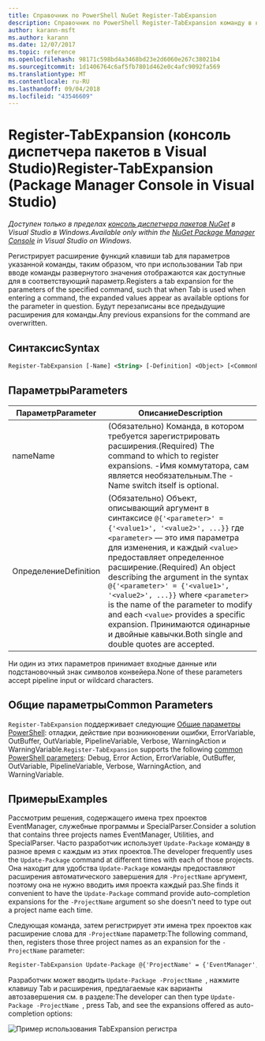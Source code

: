 ```yaml
---
title: Справочник по PowerShell NuGet Register-TabExpansion
description: Справочник по PowerShell Register-TabExpansion команду в консоли диспетчера пакетов NuGet в Visual Studio.
author: karann-msft
ms.author: karann
ms.date: 12/07/2017
ms.topic: reference
ms.openlocfilehash: 98171c598bd4a3468bd23e2d6060e267c38021b4
ms.sourcegitcommit: 1d1406764c6af5fb7801d462e0c4afc9092fa569
ms.translationtype: MT
ms.contentlocale: ru-RU
ms.lasthandoff: 09/04/2018
ms.locfileid: "43546609"
---
```

# <a name="register-tabexpansion-package-manager-console-in-visual-studio"></a><span data-ttu-id="d98bf-103">Register-TabExpansion (консоль диспетчера пакетов в Visual Studio)</span><span class="sxs-lookup"><span data-stu-id="d98bf-103">Register-TabExpansion (Package Manager Console in Visual Studio)</span></span>

<span data-ttu-id="d98bf-104">*Доступен только в пределах [консоль диспетчера пакетов NuGet](package-manager-console.md) в Visual Studio в Windows.*</span><span class="sxs-lookup"><span data-stu-id="d98bf-104">*Available only within the [NuGet Package Manager Console](package-manager-console.md) in Visual Studio on Windows.*</span></span>

<span data-ttu-id="d98bf-105">Регистрирует расширение функций клавиши tab для параметров указанной команды, таким образом, что при использовании Tab при вводе команды развернутого значения отображаются как доступные для в соответствующий параметр.</span><span class="sxs-lookup"><span data-stu-id="d98bf-105">Registers a tab expansion for the parameters of the specified command, such that when Tab is used when entering a command, the expanded values appear as available options for the parameter in question.</span></span> <span data-ttu-id="d98bf-106">Будут перезаписаны все предыдущие расширения для команды.</span><span class="sxs-lookup"><span data-stu-id="d98bf-106">Any previous expansions for the command are overwritten.</span></span>

## <a name="syntax"></a><span data-ttu-id="d98bf-107">Синтаксис</span><span class="sxs-lookup"><span data-stu-id="d98bf-107">Syntax</span></span>

```ps
Register-TabExpansion [-Name] <String> [-Definition] <Object> [<CommonParameters>]
```

## <a name="parameters"></a><span data-ttu-id="d98bf-108">Параметры</span><span class="sxs-lookup"><span data-stu-id="d98bf-108">Parameters</span></span>

| <span data-ttu-id="d98bf-109">Параметр</span><span class="sxs-lookup"><span data-stu-id="d98bf-109">Parameter</span></span> | <span data-ttu-id="d98bf-110">Описание</span><span class="sxs-lookup"><span data-stu-id="d98bf-110">Description</span></span> |
| --- | --- |
| <span data-ttu-id="d98bf-111">name</span><span class="sxs-lookup"><span data-stu-id="d98bf-111">Name</span></span> | <span data-ttu-id="d98bf-112">(Обязательно) Команда, в котором требуется зарегистрировать расширения.</span><span class="sxs-lookup"><span data-stu-id="d98bf-112">(Required) The command to which to register expansions.</span></span> <span data-ttu-id="d98bf-113">-Имя коммутатора, сам является необязательным.</span><span class="sxs-lookup"><span data-stu-id="d98bf-113">The -Name switch itself is optional.</span></span> |
| <span data-ttu-id="d98bf-114">Определение</span><span class="sxs-lookup"><span data-stu-id="d98bf-114">Definition</span></span> | <span data-ttu-id="d98bf-115">(Обязательно) Объект, описывающий аргумент в синтаксисе `@{'<parameter>' = {'<value1>', '<value2>', ...}}` где `<parameter>` — это имя параметра для изменения, и каждый `<value>` предоставляет определенное расширение.</span><span class="sxs-lookup"><span data-stu-id="d98bf-115">(Required) An object describing the argument in the syntax `@{'<parameter>' = {'<value1>', '<value2>', ...}}` where `<parameter>` is the name of the parameter to modify and each `<value>` provides a specific expansion.</span></span> <span data-ttu-id="d98bf-116">Принимаются одинарные и двойные кавычки.</span><span class="sxs-lookup"><span data-stu-id="d98bf-116">Both single and double quotes are accepted.</span></span> |

<span data-ttu-id="d98bf-117">Ни один из этих параметров принимает входные данные или подстановочный знак символов конвейера.</span><span class="sxs-lookup"><span data-stu-id="d98bf-117">None of these parameters accept pipeline input or wildcard characters.</span></span>

## <a name="common-parameters"></a><span data-ttu-id="d98bf-118">Общие параметры</span><span class="sxs-lookup"><span data-stu-id="d98bf-118">Common Parameters</span></span>

<span data-ttu-id="d98bf-119">`Register-TabExpansion` поддерживает следующие [Общие параметры PowerShell](http://go.microsoft.com/fwlink/?LinkID=113216): отладки, действие при возникновении ошибки, ErrorVariable, OutBuffer, OutVariable, PipelineVariable, Verbose, WarningAction и WarningVariable.</span><span class="sxs-lookup"><span data-stu-id="d98bf-119">`Register-TabExpansion` supports the following [common PowerShell parameters](http://go.microsoft.com/fwlink/?LinkID=113216): Debug, Error Action, ErrorVariable, OutBuffer, OutVariable, PipelineVariable, Verbose, WarningAction, and WarningVariable.</span></span>

## <a name="examples"></a><span data-ttu-id="d98bf-120">Примеры</span><span class="sxs-lookup"><span data-stu-id="d98bf-120">Examples</span></span>

<span data-ttu-id="d98bf-121">Рассмотрим решения, содержащего имена трех проектов EventManager, служебные программы и SpecialParser.</span><span class="sxs-lookup"><span data-stu-id="d98bf-121">Consider a solution that contains three projects names EventManager, Utilities, and SpecialParser.</span></span> <span data-ttu-id="d98bf-122">Часто разработчик использует `Update-Package` команду в разное время с каждым из этих проектов.</span><span class="sxs-lookup"><span data-stu-id="d98bf-122">The developer frequently uses the `Update-Package` command at different times with each of those projects.</span></span> <span data-ttu-id="d98bf-123">Она находит для удобства `Update-Package` команды предоставляют расширения автоматического завершения для `-ProjectName` аргумент, поэтому она не нужно вводить имя проекта каждый раз.</span><span class="sxs-lookup"><span data-stu-id="d98bf-123">She finds it convenient to have the `Update-Package` command provide auto-completion expansions for the `-ProjectName` argument so she doesn't need to type out a project name each time.</span></span> 

<span data-ttu-id="d98bf-124">Следующая команда, затем регистрирует эти имена трех проектов как расширение слова для `-ProjectName` параметр:</span><span class="sxs-lookup"><span data-stu-id="d98bf-124">The following command, then, registers those three project names as an expansion for the `-ProjectName` parameter:</span></span>

```ps
Register-TabExpansion Update-Package @{'ProjectName' = {'EventManager', 'Utilities', 'SpecialParser'}}    
```

<span data-ttu-id="d98bf-125">Разработчик может вводить `Update-Package -ProjectName `, нажмите клавишу Tab и расширения, предлагаемые как варианты автозавершения см. в разделе:</span><span class="sxs-lookup"><span data-stu-id="d98bf-125">The developer can then type `Update-Package -ProjectName `, press Tab, and see the expansions offered as auto-completion options:</span></span>

![Пример использования TabExpansion регистра](media/Register-TabExpansion-Example.png)
